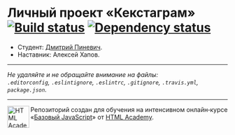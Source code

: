 # Личный проект «Кекстаграм» [![Build status][travis-image]][travis-url] [![Dependency status][dependency-image]][dependency-url]

* Студент: [Дмитрий Пиневич](https://up.htmlacademy.ru/javascript/5/user/183753).
* Наставник: Алексей Хапов.

---

_Не удаляйте и не обращайте внимание на файлы:_<br>
_`.editorconfig`, `.eslintignore`, `.eslintrc`, `.gitignore`, `.travis.yml`, `package.json`._

---

<a href="https://htmlacademy.ru/intensive/javascript"><img align="left" width="50" height="50" title="HTML Academy" src="https://up.htmlacademy.ru/static/img/intensive/javascript/logo-for-github.svg"></a>

Репозиторий создан для обучения на интенсивном онлайн‑курсе «[Базовый JavaScript](https://htmlacademy.ru/intensive/javascript)» от [HTML Academy](https://htmlacademy.ru).

[travis-image]: https://travis-ci.org/htmlacademy-javascript/183753-kekstagram.svg?branch=master
[travis-url]: https://travis-ci.org/htmlacademy-javascript/183753-kekstagram
[dependency-image]: https://david-dm.org/htmlacademy-javascript/183753-kekstagram.svg?style=flat-square
[dependency-url]: https://david-dm.org/htmlacademy-javascript/183753-kekstagram
